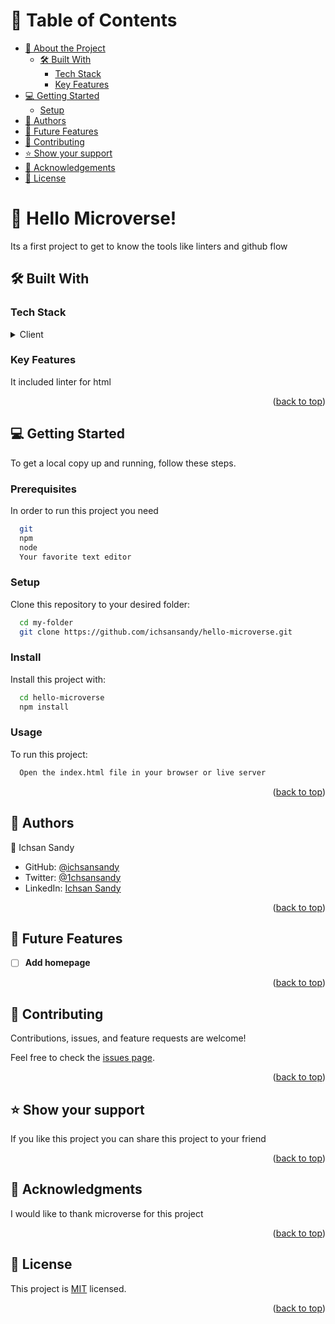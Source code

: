 <a name="readme-top"></a>

<!-- TABLE OF CONTENTS -->

# 📗 Table of Contents

- [📖 About the Project](#about-project)
  - [🛠 Built With](#built-with)
    - [Tech Stack](#tech-stack)
    - [Key Features](#key-features)
- [💻 Getting Started](#getting-started)
  - [Setup](#setup)
- [👥 Authors](#authors)
- [🔭 Future Features](#future-features)
- [🤝 Contributing](#contributing)
- [⭐️ Show your support](#support)
- [🙏 Acknowledgements](#acknowledgements)
- [📝 License](#license)

<!-- PROJECT DESCRIPTION -->

# 📖 Hello Microverse! <a name="about-project"></a>

Its a first project to get to know the tools like linters and github flow

## 🛠 Built With <a name="built-with"></a>

### Tech Stack <a name="tech-stack"></a>

<details>
  <summary>Client</summary>
  <ul>
    <li><a href="https://developer.mozilla.org/en-US/docs/Learn/Getting_started_with_the_web/HTML_basics">HTML</a></li>
    <li><a href="https://developer.mozilla.org/en-US/docs/Learn/Getting_started_with_the_web/CSS_basics">CSS</a></li>
  </ul>
</details>

<!-- Features -->

### Key Features <a name="key-features"></a>

It included linter for html

<p align="right">(<a href="#readme-top">back to top</a>)</p>


<!-- GETTING STARTED -->

## 💻 Getting Started <a name="getting-started"></a>

To get a local copy up and running, follow these steps.

### Prerequisites

In order to run this project you need
```sh
  git
  npm
  node
  Your favorite text editor
```

### Setup

Clone this repository to your desired folder:

```sh
  cd my-folder
  git clone https://github.com/ichsansandy/hello-microverse.git
```

### Install

Install this project with:
```sh
  cd hello-microverse
  npm install
```

### Usage

To run this project:
```sh
  Open the index.html file in your browser or live server
```



<p align="right">(<a href="#readme-top">back to top</a>)</p>

<!-- AUTHORS -->

## 👥 Authors <a name="authors"></a>

👤 Ichsan Sandy

- GitHub: [@ichsansandy](https://github.com/ichsansandy)
- Twitter: [@1chsansandy](https://twitter.com/1chsansandy)
- LinkedIn: [Ichsan Sandy](https://linkedin.com/in/ichsans)


<p align="right">(<a href="#readme-top">back to top</a>)</p>

<!-- FUTURE FEATURES -->

## 🔭 Future Features <a name="future-features"></a>


- [ ] **Add homepage**

<p align="right">(<a href="#readme-top">back to top</a>)</p>

<!-- CONTRIBUTING -->

## 🤝 Contributing <a name="contributing"></a>

Contributions, issues, and feature requests are welcome!

Feel free to check the [issues page](../../issues/).

<p align="right">(<a href="#readme-top">back to top</a>)</p>

<!-- SUPPORT -->

## ⭐️ Show your support <a name="support"></a>

If you like this project you can share this project to your friend

<p align="right">(<a href="#readme-top">back to top</a>)</p>

<!-- ACKNOWLEDGEMENTS -->

## 🙏 Acknowledgments <a name="acknowledgements"></a>


I would like to thank microverse for this project

<p align="right">(<a href="#readme-top">back to top</a>)</p>



<!-- LICENSE -->

## 📝 License <a name="license"></a>

This project is [MIT](./LICENSE) licensed.


<p align="right">(<a href="#readme-top">back to top</a>)</p>
